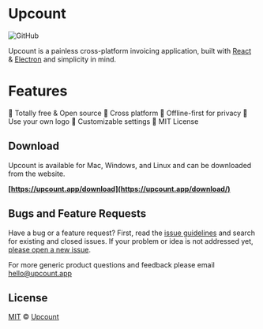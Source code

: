 # Upcount

![GitHub](https://img.shields.io/github/license/madisvain/upcount)

Upcount is a painless cross-platform invoicing application, built with [React](https://reactjs.org/) & [Electron](https://electronjs.org/) and simplicity in mind.

# Features
🍩 Totally free & Open source
🍩 Cross platform
🍩 Offline-first for privacy
🍩 Use your own logo
🍩 Customizable settings
🍩 MIT License

## Download

Upcount is available for Mac, Windows, and Linux and can be downloaded from the website.

**[https://upcount.app/download](https://upcount.app/download/)**

## Bugs and Feature Requests

Have a bug or a feature request? First, read the [issue guidelines](CONTRIBUTING.md#using-the-issue-tracker) and search for existing and closed issues. If your problem or idea is not addressed yet, [please open a new issue](/issues).

For more generic product questions and feedback please email [hello@upcount.app](mailto:hello@upcount.app)

## License

[MIT](LICENSE) &copy; [Upcount](https://upcount.app)
